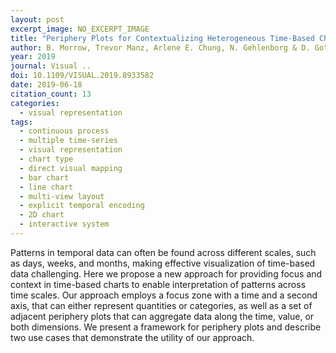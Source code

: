 ```yaml
---
layout: post
excerpt_image: NO_EXCERPT_IMAGE
title: "Periphery Plots for Contextualizing Heterogeneous Time-Based Charts"
author: B. Morrow, Trevor Manz, Arlene E. Chung, N. Gehlenborg & D. Gotz
year: 2019
journal: Visual ..
doi: 10.1109/VISUAL.2019.8933582
date: 2019-06-18
citation_count: 13
categories:
  - visual representation
tags:
  - continuous process
  - multiple time-series
  - visual representation
  - chart type
  - direct visual mapping
  - bar chart
  - line chart
  - multi-view layout
  - explicit temporal encoding
  - 2D chart
  - interactive system
---
```

Patterns in temporal data can often be found across different scales, such as days, weeks, and months, making effective visualization of time-based data challenging. Here we propose a new approach for providing focus and context in time-based charts to enable interpretation of patterns across time scales. Our approach employs a focus zone with a time and a second axis, that can either represent quantities or categories, as well as a set of adjacent periphery plots that can aggregate data along the time, value, or both dimensions. We present a framework for periphery plots and describe two use cases that demonstrate the utility of our approach.
